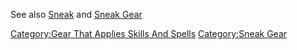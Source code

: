 See also [Sneak](Sneak "wikilink") and [Sneak
Gear](:Category:Sneak_Gear "wikilink")

[Category:Gear That Applies Skills And
Spells](Category:Gear_That_Applies_Skills_And_Spells "wikilink")
[Category:Sneak Gear](Category:Sneak_Gear "wikilink")
